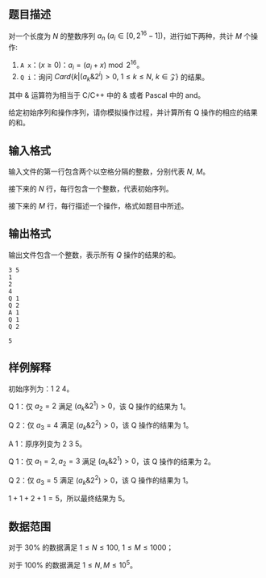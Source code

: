 ## 题目描述

对一个长度为 $N$ 的整数序列 ${a_n}~(a_i \in [0,2^{16}-1])$，进行如下两种，共计 $M$ 个操作:

1. `A x`：$(x \geq 0)$：$a_i=(a_i+x) \bmod 2^{16}$。
2. `Q i`：询问 $Card\{k|(a_k\& 2^i)>0,~1 \leq k \leq N,~k \in \mathcal Z\}$ 的结果。

其中 \& 运算符为相当于 C/C++ 中的 \& 或者 Pascal 中的 and。

给定初始序列和操作序列，请你模拟操作过程，并计算所有 Q 操作的相应的结果的和。


## 输入格式

输入文件的第一行包含两个以空格分隔的整数，分别代表 $N$, $M$。

接下来的 $N$ 行，每行包含一个整数，代表初始序列。

接下来的 $M$ 行，每行描述一个操作，格式如题目中所述。


## 输出格式

输出文件包含一个整数，表示所有 $Q$ 操作的结果的和。

```input1
3 5
1
2
4
Q 1
Q 2
A 1
Q 1
Q 2
```

```output1
5
```

## 样例解释

初始序列为：1 2 4。

Q 1：仅 $a_2=2$ 满足 $(a_k\& 2^1)>0$，该 Q 操作的结果为 $1$。

Q 2：仅 $a_3=4$ 满足 $(a_k\& 2^2)>0$，该 Q 操作的结果为 $1$。

A 1：原序列变为 2 3 5。

Q 1：仅 $a_1=2,a_2=3$ 满足 $(a_k \& 2^1)>0$，该 Q 操作的结果为 $2$。

Q 2：仅 $a_3=5$ 满足 $(a_k \& 2^2)>0$，该 Q 操作的结果为 $1$。

$1+1+2+1=5$，所以最终结果为 $5$。

## 数据范围

对于 $30\%$ 的数据满足 $1 \leq N \leq 100,~1 \leq M \leq 1000$；

对于 $100\%$ 的数据满足 $1 \leq N,M \leq 10^5$。